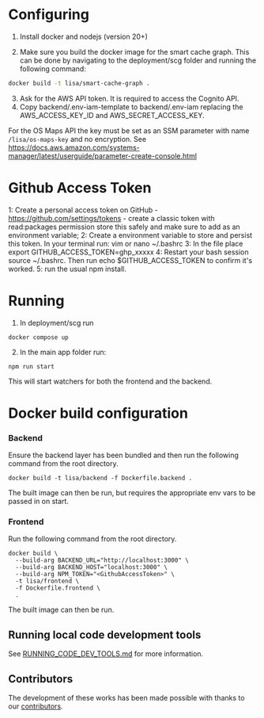 # Configuring

1. Install docker and nodejs (version 20+)

2. Make sure you build the docker image for the smart cache graph. This can be done by navigating to the deployment/scg folder and running the following command:

```bash
docker build -t lisa/smart-cache-graph .
```

3. Ask for the AWS API token. It is required to access the Cognito API.
4. Copy backend/.env-iam-template to backend/.env-iam replacing the AWS_ACCESS_KEY_ID and AWS_SECRET_ACCESS_KEY.

For the OS Maps API the key must be set as an SSM parameter with name `/lisa/os-maps-key` and no encryption.
See https://docs.aws.amazon.com/systems-manager/latest/userguide/parameter-create-console.html

# Github Access Token

1: Create a personal access token on GitHub - https://github.com/settings/tokens - create a classic token with read:packages permission store this safely and make sure to add as an environment variable;
2: Create a environment variable to store and persist this token. In your terminal run: vim or nano ~/.bashrc
3: In the file place export GITHUB_ACCESS_TOKEN=ghp_xxxxx
4: Restart your bash session source ~/.bashrc. Then run echo $GITHUB_ACCESS_TOKEN to confirm it's worked.
5: run the usual npm install.

# Running

1. In deployment/scg run

```shell
docker compose up
```

2. In the main app folder run:

```shell
npm run start
```

This will start watchers for both the frontend and the backend.

# Docker build configuration

### Backend

Ensure the backend layer has been bundled and then run the following command from the root directory.
```shell
docker build -t lisa/backend -f Dockerfile.backend .
```
The built image can then be run, but requires the appropriate env vars to be passed in on start.

### Frontend

Run the following command from the root directory.
```shell
docker build \
  --build-arg BACKEND_URL="http://localhost:3000" \
  --build-arg BACKEND_HOST="localhost:3000" \
  --build-arg NPM_TOKEN="<GithubAccessToken>" \
  -t lisa/frontend \
  -f Dockerfile.frontend \
  .
```
The built image can then be run.

## Running local code development tools

See [RUNNING_CODE_DEV_TOOLS.md](./developer_docs/RUN_CODE_DEV_TOOLS.md) for more information.

## Contributors

The development of these works has been made possible with thanks to our [contributors](https://github.com/National-Digital-Twin/LISA/graphs/contributors).
